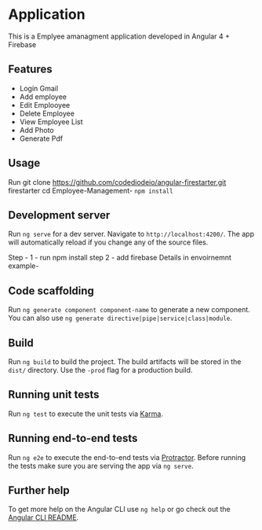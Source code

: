 # Application
This is a Emplyee amanagment application developed in Angular 4 + Firebase 

## Features
- Login Gmail
- Add employee 
- Edit Emplooyee
- Delete Employee 
- View Employee List
- Add Photo 
- Generate Pdf
## Usage
Run
git clone https://github.com/codediodeio/angular-firestarter.git firestarter
cd Employee-Management-
`npm install`

## Development server

Run `ng serve` for a dev server. Navigate to `http://localhost:4200/`. The app will automatically reload if you change any of the source files.

Step - 1 - run npm install
step 2 - add firebase Details in envoirnemnt 
example- 

## Code scaffolding

Run `ng generate component component-name` to generate a new component. You can also use `ng generate directive|pipe|service|class|module`.

## Build

Run `ng build` to build the project. The build artifacts will be stored in the `dist/` directory. Use the `-prod` flag for a production build.

## Running unit tests

Run `ng test` to execute the unit tests via [Karma](https://karma-runner.github.io).

## Running end-to-end tests

Run `ng e2e` to execute the end-to-end tests via [Protractor](http://www.protractortest.org/).
Before running the tests make sure you are serving the app via `ng serve`.

## Further help

To get more help on the Angular CLI use `ng help` or go check out the [Angular CLI README](https://github.com/angular/angular-cli/blob/master/README.md).
